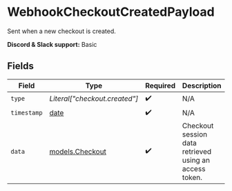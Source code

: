 # WebhookCheckoutCreatedPayload

Sent when a new checkout is created.

**Discord & Slack support:** Basic


## Fields

| Field                                                                | Type                                                                 | Required                                                             | Description                                                          | Example                                                              |
| -------------------------------------------------------------------- | -------------------------------------------------------------------- | -------------------------------------------------------------------- | -------------------------------------------------------------------- | -------------------------------------------------------------------- |
| `type`                                                               | *Literal["checkout.created"]*                                        | :heavy_check_mark:                                                   | N/A                                                                  | checkout.created                                                     |
| `timestamp`                                                          | [date](https://docs.python.org/3/library/datetime.html#date-objects) | :heavy_check_mark:                                                   | N/A                                                                  |                                                                      |
| `data`                                                               | [models.Checkout](../models/checkout.md)                             | :heavy_check_mark:                                                   | Checkout session data retrieved using an access token.               |                                                                      |